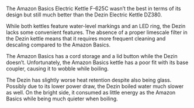 The Amazon Basics Electric Kettle F-625C wasn’t the best in terms of its design but still much better than the Dezin Electric Kettle DZ380.

While both kettles feature water-level markings and an LED ring, the Dezin lacks some convenient features. The absence of a proper limescale filter in the Dezin kettle means that it requires more frequent cleaning and descaling compared to the Amazon Basics.

The Amazon Basics has a cord storage and a lid button while the Dezin doesn’t. Unfortunately, the Amazon Basics kettle has a poor fit with its base coupler, causing it to wobble while boiling.

The Dezin has slightly worse heat retention despite also being glass. Possibly due to its lower power draw, the Dezin boiled water much slower as well. On the bright side, it consumed as little energy as the Amazon Basics while being much quieter when boiling.